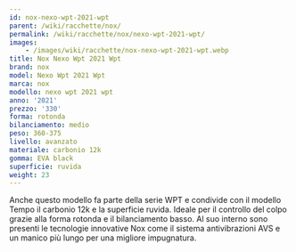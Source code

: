 ```yaml
---
id: nox-nexo-wpt-2021-wpt
parent: /wiki/racchette/nox/
permalink: /wiki/racchette/nox/nexo-wpt-2021-wpt/
images:
    - /images/wiki/racchette/nox-nexo-wpt-2021-wpt.webp
title: Nox Nexo Wpt 2021 Wpt
brand: nox
model: Nexo Wpt 2021 Wpt
marca: nox
modello: nexo wpt 2021 wpt
anno: '2021'
prezzo: '330'
forma: rotonda
bilanciamento: medio
peso: 360-375
livello: avanzato
materiale: carbonio 12k
gomma: EVA black
superficie: ruvida
weight: 23
---
```

Anche questo modello fa parte della serie WPT e condivide con il modello Tempo il carbonio 12k e la superficie ruvida. Ideale per il controllo del colpo grazie alla forma rotonda e il bilanciamento basso. Al suo interno sono presenti le tecnologie innovative Nox come il sistema antivibrazioni AVS e un manico più lungo per una migliore impugnatura.